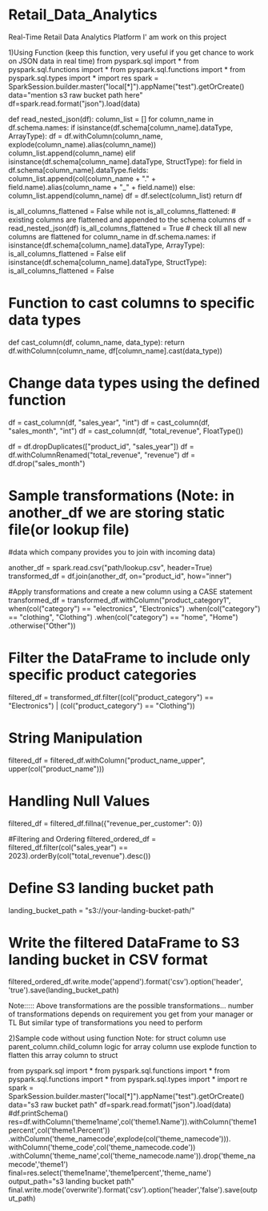 # Retail_Data_Analytics
Real-Time Retail Data Analytics Platform
I' am  work on this project

1)Using Function (keep this function, very useful if you get chance to work on JSON data in real time)
from pyspark.sql import *
from pyspark.sql.functions import *
from pyspark.sql.functions import *
from pyspark.sql.types import *
import res
spark = SparkSession.builder.master("local[*]").appName("test").getOrCreate()
data="mention s3 raw bucket path here"
df=spark.read.format("json").load(data)

def read_nested_json(df):
    column_list = []
    for column_name in df.schema.names:
        if isinstance(df.schema[column_name].dataType, ArrayType):
            df = df.withColumn(column_name, explode(column_name).alias(column_name))
            column_list.append(column_name)
        elif isinstance(df.schema[column_name].dataType, StructType):
            for field in df.schema[column_name].dataType.fields:
                column_list.append(col(column_name + "." + field.name).alias(column_name + "_" + field.name))
        else:
            column_list.append(column_name)
    df = df.select(column_list)
    return df


is_all_columns_flattened = False
while not is_all_columns_flattened:
    # existing columns are flattened and appended to the schema columns
    df = read_nested_json(df)
    is_all_columns_flattened = True
    # check till all new columns are flattened
    for column_name in df.schema.names:
        if isinstance(df.schema[column_name].dataType, ArrayType):
            is_all_columns_flattened = False
        elif isinstance(df.schema[column_name].dataType, StructType):
            is_all_columns_flattened = False


# Function to cast columns to specific data types
def cast_column(df, column_name, data_type):
    return df.withColumn(column_name, df[column_name].cast(data_type))

# Change data types using the defined function
df = cast_column(df, "sales_year", "int")
df = cast_column(df, "sales_month", "int")
df = cast_column(df, "total_revenue", FloatType())

df = df.dropDuplicates(["product_id", "sales_year"])
df = df.withColumnRenamed("total_revenue", "revenue")
df = df.drop("sales_month")

# Sample transformations (Note: in another_df we are storing static file(or lookup file) 
#data which company provides you to join with incoming data)

another_df = spark.read.csv("path/lookup.csv", header=True)
transformed_df = df.join(another_df, on="product_id", how="inner")

#Apply transformations and create a new column using a CASE statement
transformed_df = transformed_df.withColumn("product_category1", 
                   when(col("category") == "electronics", "Electronics")
                   .when(col("category") == "clothing", "Clothing")
                   .when(col("category") == "home", "Home")
                   .otherwise("Other"))

# Filter the DataFrame to include only specific product categories
filtered_df = transformed_df.filter((col("product_category") == "Electronics") | (col("product_category") == "Clothing"))


#  String Manipulation
filtered_df = filtered_df.withColumn("product_name_upper", upper(col("product_name")))

#  Handling Null Values
filtered_df = filtered_df.fillna({"revenue_per_customer": 0})


#Filtering and Ordering
filtered_ordered_df = filtered_df.filter(col("sales_year") == 2023).orderBy(col("total_revenue").desc())

# Define S3 landing bucket path
landing_bucket_path = "s3://your-landing-bucket-path/"

# Write the filtered DataFrame to S3 landing bucket in CSV format
filtered_ordered_df.write.mode('append').format('csv').option('header', 'true').save(landing_bucket_path)





Note:::::
Above transformations are the possible transformations...
number of transformations depends on requirement you get from your manager or TL
But similar type of transformations you need to perform




2)Sample code without using function
Note: for struct column use parent_column.child_column logic
      for array column use explode function to flatten this array column to struct

from pyspark.sql import *
from pyspark.sql.functions import *
from pyspark.sql.functions import *
from pyspark.sql.types import *
import re
spark = SparkSession.builder.master("local[*]").appName("test").getOrCreate()
data="s3 raw bucket path"
df=spark.read.format("json").load(data)
#df.printSchema()
res=df.withColumn('theme1name',col('theme1.Name')).withColumn('theme1percent',col('theme1.Percent'))\
    .withColumn('theme_namecode',explode(col('theme_namecode'))).\
    withColumn('theme_code',col('theme_namecode.code'))\
    .withColumn('theme_name',col('theme_namecode.name')).drop('theme_namecode','theme1')
final=res.select('theme1name','theme1percent','theme_name')
output_path="s3 landing bucket path"
final.write.mode('overwrite').format('csv').option('header','false').save(output_path)




































